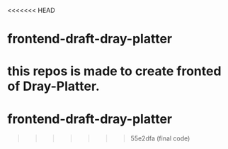 <<<<<<< HEAD
# frontend-draft-dray-platter
this repos is made to create fronted of Dray-Platter.
=======
# frontend-draft-dray-platter
>>>>>>> 55e2dfa (final code)
